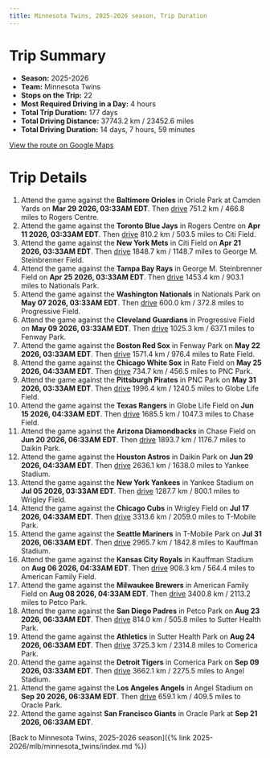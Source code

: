 ```yaml
---
title: Minnesota Twins, 2025-2026 season, Trip Duration
---
```


# Trip Summary
- **Season:** 2025-2026
- **Team:** Minnesota Twins
- **Stops on the Trip:** 22
- **Most Required Driving in a Day:** 4 hours
- **Total Trip Duration:** 177 days
- **Total Driving Distance:** 37743.2 km / 23452.6 miles
- **Total Driving Duration:** 14 days, 7 hours, 59 minutes

[View the route on Google Maps](https://www.google.com/maps/dir/Oriole+Park+at+Camden+Yards+Baltimore/Rogers+Centre+Toronto/Citi+Field+Flushing/George+M.+Steinbrenner+Field+Tampa/Nationals+Park+Washington/Progressive+Field+Cleveland/Fenway+Park+Boston/Rate+Field+Chicago/PNC+Park+Pittsburgh/Globe+Life+Field+Arlington/Chase+Field+Phoenix/Daikin+Park+Houston/Yankee+Stadium+Bronx/Wrigley+Field+Chicago/T-Mobile+Park+Seattle/Kauffman+Stadium+Kansas+City/American+Family+Field+Milwaukee/Petco+Park+San+Diego/Sutter+Health+Park+Sacramento/Comerica+Park+Detroit/Angel+Stadium+Anaheim/Oracle+Park+San+Francisco)

# Trip Details
1. Attend the game against the **Baltimore Orioles** in Oriole Park at Camden Yards on **Mar 29 2026, 03:33AM EDT**. Then [drive](https://www.google.com/maps/dir/Oriole+Park+at+Camden+Yards+Baltimore/Rogers+Centre+Toronto) 751.2 km / 466.8 miles to Rogers Centre.
2. Attend the game against the **Toronto Blue Jays** in Rogers Centre on **Apr 11 2026, 03:33AM EDT**. Then [drive](https://www.google.com/maps/dir/Rogers+Centre+Toronto/Citi+Field+Flushing) 810.2 km / 503.5 miles to Citi Field.
3. Attend the game against the **New York Mets** in Citi Field on **Apr 21 2026, 03:33AM EDT**. Then [drive](https://www.google.com/maps/dir/Citi+Field+Flushing/George+M.+Steinbrenner+Field+Tampa) 1848.7 km / 1148.7 miles to George M. Steinbrenner Field.
4. Attend the game against the **Tampa Bay Rays** in George M. Steinbrenner Field on **Apr 25 2026, 03:33AM EDT**. Then [drive](https://www.google.com/maps/dir/George+M.+Steinbrenner+Field+Tampa/Nationals+Park+Washington) 1453.4 km / 903.1 miles to Nationals Park.
5. Attend the game against the **Washington Nationals** in Nationals Park on **May 07 2026, 03:33AM EDT**. Then [drive](https://www.google.com/maps/dir/Nationals+Park+Washington/Progressive+Field+Cleveland) 600.0 km / 372.8 miles to Progressive Field.
6. Attend the game against the **Cleveland Guardians** in Progressive Field on **May 09 2026, 03:33AM EDT**. Then [drive](https://www.google.com/maps/dir/Progressive+Field+Cleveland/Fenway+Park+Boston) 1025.3 km / 637.1 miles to Fenway Park.
7. Attend the game against the **Boston Red Sox** in Fenway Park on **May 22 2026, 03:33AM EDT**. Then [drive](https://www.google.com/maps/dir/Fenway+Park+Boston/Rate+Field+Chicago) 1571.4 km / 976.4 miles to Rate Field.
8. Attend the game against the **Chicago White Sox** in Rate Field on **May 25 2026, 04:33AM EDT**. Then [drive](https://www.google.com/maps/dir/Rate+Field+Chicago/PNC+Park+Pittsburgh) 734.7 km / 456.5 miles to PNC Park.
9. Attend the game against the **Pittsburgh Pirates** in PNC Park on **May 31 2026, 03:33AM EDT**. Then [drive](https://www.google.com/maps/dir/PNC+Park+Pittsburgh/Globe+Life+Field+Arlington) 1996.4 km / 1240.5 miles to Globe Life Field.
10. Attend the game against the **Texas Rangers** in Globe Life Field on **Jun 15 2026, 04:33AM EDT**. Then [drive](https://www.google.com/maps/dir/Globe+Life+Field+Arlington/Chase+Field+Phoenix) 1685.5 km / 1047.3 miles to Chase Field.
11. Attend the game against the **Arizona Diamondbacks** in Chase Field on **Jun 20 2026, 06:33AM EDT**. Then [drive](https://www.google.com/maps/dir/Chase+Field+Phoenix/Daikin+Park+Houston) 1893.7 km / 1176.7 miles to Daikin Park.
12. Attend the game against the **Houston Astros** in Daikin Park on **Jun 29 2026, 04:33AM EDT**. Then [drive](https://www.google.com/maps/dir/Daikin+Park+Houston/Yankee+Stadium+Bronx) 2636.1 km / 1638.0 miles to Yankee Stadium.
13. Attend the game against the **New York Yankees** in Yankee Stadium on **Jul 05 2026, 03:33AM EDT**. Then [drive](https://www.google.com/maps/dir/Yankee+Stadium+Bronx/Wrigley+Field+Chicago) 1287.7 km / 800.1 miles to Wrigley Field.
14. Attend the game against the **Chicago Cubs** in Wrigley Field on **Jul 17 2026, 04:33AM EDT**. Then [drive](https://www.google.com/maps/dir/Wrigley+Field+Chicago/T-Mobile+Park+Seattle) 3313.6 km / 2059.0 miles to T-Mobile Park.
15. Attend the game against the **Seattle Mariners** in T-Mobile Park on **Jul 31 2026, 06:33AM EDT**. Then [drive](https://www.google.com/maps/dir/T-Mobile+Park+Seattle/Kauffman+Stadium+Kansas+City) 2965.7 km / 1842.8 miles to Kauffman Stadium.
16. Attend the game against the **Kansas City Royals** in Kauffman Stadium on **Aug 06 2026, 04:33AM EDT**. Then [drive](https://www.google.com/maps/dir/Kauffman+Stadium+Kansas+City/American+Family+Field+Milwaukee) 908.3 km / 564.4 miles to American Family Field.
17. Attend the game against the **Milwaukee Brewers** in American Family Field on **Aug 08 2026, 04:33AM EDT**. Then [drive](https://www.google.com/maps/dir/American+Family+Field+Milwaukee/Petco+Park+San+Diego) 3400.8 km / 2113.2 miles to Petco Park.
18. Attend the game against the **San Diego Padres** in Petco Park on **Aug 23 2026, 06:33AM EDT**. Then [drive](https://www.google.com/maps/dir/Petco+Park+San+Diego/Sutter+Health+Park+Sacramento) 814.0 km / 505.8 miles to Sutter Health Park.
19. Attend the game against the **Athletics** in Sutter Health Park on **Aug 24 2026, 06:33AM EDT**. Then [drive](https://www.google.com/maps/dir/Sutter+Health+Park+Sacramento/Comerica+Park+Detroit) 3725.3 km / 2314.8 miles to Comerica Park.
20. Attend the game against the **Detroit Tigers** in Comerica Park on **Sep 09 2026, 03:33AM EDT**. Then [drive](https://www.google.com/maps/dir/Comerica+Park+Detroit/Angel+Stadium+Anaheim) 3662.1 km / 2275.5 miles to Angel Stadium.
21. Attend the game against the **Los Angeles Angels** in Angel Stadium on **Sep 20 2026, 06:33AM EDT**. Then [drive](https://www.google.com/maps/dir/Angel+Stadium+Anaheim/Oracle+Park+San+Francisco) 659.1 km / 409.5 miles to Oracle Park.
22. Attend the game against **San Francisco Giants** in Oracle Park at **Sep 21 2026, 06:33AM EDT**.

[Back to Minnesota Twins, 2025-2026 season]({% link 2025-2026/mlb/minnesota_twins/index.md %})
